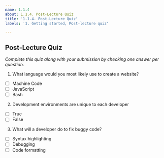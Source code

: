 ```yaml
---
name: 1.1.4
about: 1.1.4. Post-Lecture Quiz
title: '1.1.4. Post-Lecture Quiz'
labels: '1. Getting started, Post-lecture quiz'

---
```

## Post-Lecture Quiz

*Complete this quiz along with your submission by checking one answer per question.*

1. What language would you most likely use to create a website?

- [ ] Machine Code
- [ ] JavaScript
- [ ] Bash

2. Development environments are unique to each developer

- [ ] True
- [ ] False

3. What will a developer do to fix buggy code?

- [ ] Syntax highlighting
- [ ] Debugging
- [ ] Code formatting
